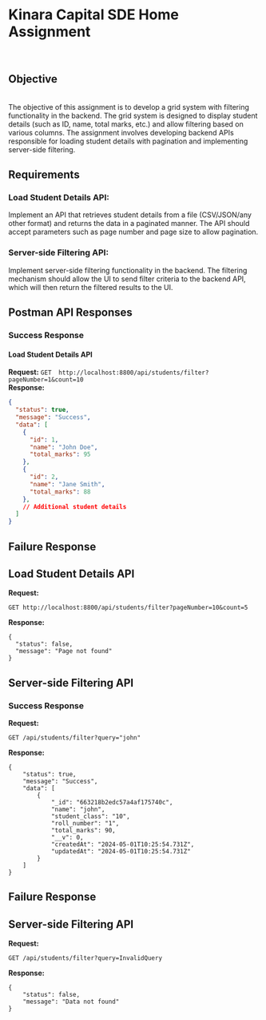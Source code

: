 <h1>Kinara Capital SDE Home Assignment</h1> </br>
<h2>Objective</h2> </br>
The objective of this assignment is to develop a grid system with filtering functionality in the backend. The grid system is designed to display student details (such as ID, name, total marks, etc.)
and allow filtering based on various columns. The assignment involves developing backend APIs responsible for loading student details with pagination and implementing server-side filtering.

<h2>Requirements</h2>
<h3>Load Student Details API:</h3> Implement an API that retrieves student details from a file (CSV/JSON/any other format) and returns the data in a paginated manner. The API should accept parameters such as page number and page size to allow pagination.
<h3>Server-side Filtering API:</h3> Implement server-side filtering functionality in the backend. The filtering mechanism should allow the UI to send filter criteria to the backend API, which will then return the filtered results to the UI.

## Postman API Responses

### Success Response

#### Load Student Details API

**Request:**
``` GET  http://localhost:8800/api/students/filter?pageNumber=1&count=10 ``` </br>
**Response:**
```json
{
  "status": true,
  "message": "Success",
  "data": [
    {
      "id": 1,
      "name": "John Doe",
      "total_marks": 95
    },
    {
      "id": 2,
      "name": "Jane Smith",
      "total_marks": 88
    },
    // Additional student details
  ]
}
```

## Failure Response
## Load Student Details API
**Request:**
```
GET http://localhost:8800/api/students/filter?pageNumber=10&count=5
```
**Response:**
```
{
  "status": false,
  "message": "Page not found"
}
```

## Server-side Filtering API
### Success Response
**Request:**
```
GET /api/students/filter?query="john"

```
**Response:**
```
{
    "status": true,
    "message": "Success",
    "data": [
        {
            "_id": "663218b2edc57a4af175740c",
            "name": "john",
            "student_class": "10",
            "roll_number": "1",
            "total_marks": 90,
            "__v": 0,
            "createdAt": "2024-05-01T10:25:54.731Z",
            "updatedAt": "2024-05-01T10:25:54.731Z"
        }
    ]
}
```
## Failure Response
## Server-side Filtering API
**Request:**
```
GET /api/students/filter?query=InvalidQuery

```
**Response:**
```
{
    "status": false,
    "message": "Data not found"
}
```

